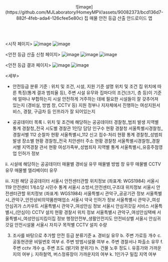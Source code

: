 <br/>
<br/>

<p align="center">
  ![image](https://github.com/MJLaboratory/HomeyMPV/assets/90082373/bcd136d7-882f-4feb-ada4-126cfee5e80c)
  집 매물 안전 등급 산출 안드로이드 앱 
</p>

<br/>
<br/>

<시작 페이지> 
![image](https://github.com/MJLaboratory/HomeyMPV/assets/90082373/88b82dc8-a1eb-4bff-a911-53aac56111c5)
![image](https://github.com/MJLaboratory/HomeyMPV/assets/90082373/509e8031-2c91-4c37-9a4c-0c71cd84cdd3)


<안전 등급 산출 신청 페이지>
![image](https://github.com/MJLaboratory/HomeyMPV/assets/90082373/6b183f02-df92-40f1-8557-140c98e3a9d7)
![image](https://github.com/MJLaboratory/HomeyMPV/assets/90082373/31f6f6e5-be1a-40b7-9a77-4c08da3e1620)
![image](https://github.com/MJLaboratory/HomeyMPV/assets/90082373/f7c7e4ac-d8f9-46ad-afab-c651c6a4b5f4)

<안전 등급 결과 페이지>
![image](https://github.com/MJLaboratory/HomeyMPV/assets/90082373/7e97fd51-3751-4748-b179-fc5037649ec0)
![image](https://github.com/MJLaboratory/HomeyMPV/assets/90082373/27804e38-3e4b-49bd-96ba-fc20db84f990)




<세부>

- 안전등급 분류 기준 
: 위치 및 조건, 시설, 지원
기준	설명
위치 및 조건	집 위치에 따른 특징(통계 결과 범죄율 등), 주변 시설 유무와 집마다의 조건(크기, 층 등)이 기준에 얼마나 부합하는지
시설	안전하게 거주하는 데에 필요한 시설들이 잘 갖추어져 있는지 (경비실, 방범 창, CCTV 등)
지원	정부나 지자체에서 진행하는 여성지원서비스, 경찰, 구급차 등 인프라가 잘 되어있는지

- 공공데이터 목록
ⅰ. 위치 및 조건에 해당하는 공공데이터
	경찰청_범죄 발생 지역별 통계
	경찰청_전국 시도별 경찰관 1인당 담당 인구수 현황
	경찰청 서울특별시경찰청_경찰서별 112 순찰차 현황
	서울특별시_112 신고 접수·처리 현황 통계
	경찰청_성범죄 발생 장소별 현황
	경찰청_전국 치안센터 주소 현황
	경찰청 서울특별시경찰청_경찰서별 지역경찰 관서 현황
	여성가족부_성범죄자 지역별 통계 
	서울특별시_유흥주점영업 인허가 정보

ⅱ. 시설에 해당하는 공공데이터
	매물별 경비실 유무 
	매물별 방범 창 유무
	매물별 CCTV 유무
	매물별 엘리베이터 유무

ⅲ. 지원 해당 공공데이터
	서울시 안전센터관할 위치정보 (좌표계: WGS1984)
	서울시 119 안전센터 1개소당 시민수 통계
	서울시 소방서,안전센터,구조대 위치정보
	서울시 안전센터관할 위치정보 (좌표계: WGS1984)
	서울특별시 관악구_공공기관 정보
	서울특별시_관악구_안전상비의약품판매업소
	서울시 약국 인허가 정보
	서울특별시 관악구_여성안심귀가 스카우트
	서울특별시 관악구_여성안심 정보
	서울시 안심귀갓길 서비스
	서울특별시_(안심이) CCTV 설치 현황
	경찰서 위치 정보
	서울특별시 관악구_여성안심택배
	서울특별시_여성안심지킴이집 정보
	행정안전부_생활안전지도 안전비상벨
	서울시 안심귀갓길 안전시설물
	서울시 자치구 목적별 CCTV 설치 수량

3. 조사를 바탕으로 추가할 안전 등급 분류기준
	a. 경비실 유무
	b. 주변 가로등 개수
	c. 공동현관문 비밀번호 여부
	d. 주변 방범시설물 여부
	e. 주변 경찰서나 파출소 유무
	f. 주변 cctv 개수
	g. 주변 조도 (밝기와 분위기)
	h. 건물 노후 정도
	i. 유흥가와 가까운지의 여부
	j. 지하철역, 버스정류장이 가까운지의 여부
	k. 1인가구 밀집 지역 여부

